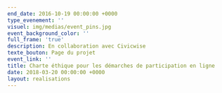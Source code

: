 ```yaml
---
end_date: 2016-10-19 00:00:00 +0000
type_evenement: ''
visuel: img/medias/event_pins.jpg
event_background_color: ''
full_frame: 'true'
description: En collaboration avec Civicwise
texte_bouton: Page du projet
event_link: ''
title: Charte éthique pour les démarches de participation en ligne
date: 2018-03-20 00:00:00 +0000
layout: realisations
---
```

